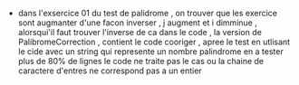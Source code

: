 - dans l'exsercice 01 du test de palidrome , on trouver que les exercice sont augmanter d'une facon inverser , j augment et i dimminue , alorsqui'il faut trouver l'inverse de ca dans le code , la version de PalibromeCorrection  , contient le code cooriger , apree le test en utlisant le cide avec un string qui represente un nombre palindrome en a tester plus de 80% de lignes 
le code ne traite pas le cas ou la chaine de caractere d'entres ne correspond pas a un entier 
